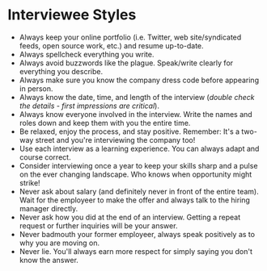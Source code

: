 # Interviewee Styles

* Always keep your online portfolio (i.e. Twitter, web site/syndicated feeds, open source work, etc.) and resume
  up-to-date.
* Always spellcheck everything you write.
* Always avoid buzzwords like the plague. Speak/write clearly for everything you describe.
* Always make sure you know the company dress code before appearing in person.
* Always know the date, time, and length of the interview (*double check the details - first impressions are critical*).
* Always know everyone involved in the interview. Write the names and roles down and keep them with you the entire time.
* Be relaxed, enjoy the process, and stay positive. Remember: It's a two-way street and you're interviewing the
  company too!
* Use each interview as a learning experience. You can always adapt and course correct.
* Consider interviewing once a year to keep your skills sharp and a pulse on the ever changing landscape.
  Who knows when opportunity might strike!
* Never ask about salary (and definitely never in front of the entire team). Wait for the employeer to make the offer
  and always talk to the hiring manager directly.
* Never ask how you did at the end of an interview. Getting a repeat request or further inquiries will be your answer.
* Never badmouth your former employeer, always speak positively as to why you are moving on.
* Never lie. You'll always earn more respect for simply saying you don't know the answer.
